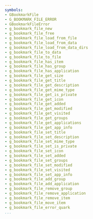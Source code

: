 ```yaml
---
symbols:
- GBookmarkFile
- G_BOOKMARK_FILE_ERROR
- GBookmarkFileError
- g_bookmark_file_new
- g_bookmark_file_free
- g_bookmark_file_load_from_file
- g_bookmark_file_load_from_data
- g_bookmark_file_load_from_data_dirs
- g_bookmark_file_to_data
- g_bookmark_file_to_file
- g_bookmark_file_has_item
- g_bookmark_file_has_group
- g_bookmark_file_has_application
- g_bookmark_file_get_size
- g_bookmark_file_get_title
- g_bookmark_file_get_description
- g_bookmark_file_get_mime_type
- g_bookmark_file_get_is_private
- g_bookmark_file_get_icon
- g_bookmark_file_get_added
- g_bookmark_file_get_modified
- g_bookmark_file_get_visited
- g_bookmark_file_get_groups
- g_bookmark_file_get_applications
- g_bookmark_file_get_app_info
- g_bookmark_file_set_title
- g_bookmark_file_set_description
- g_bookmark_file_set_mime_type
- g_bookmark_file_set_is_private
- g_bookmark_file_set_icon
- g_bookmark_file_set_added
- g_bookmark_file_set_groups
- g_bookmark_file_set_modified
- g_bookmark_file_set_visited
- g_bookmark_file_set_app_info
- g_bookmark_file_add_group
- g_bookmark_file_add_application
- g_bookmark_file_remove_group
- g_bookmark_file_remove_application
- g_bookmark_file_remove_item
- g_bookmark_file_move_item
- g_bookmark_file_error_quark
...
```


